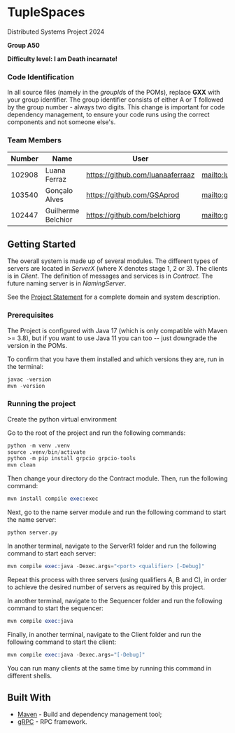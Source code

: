 # TupleSpaces

Distributed Systems Project 2024

**Group A50**

**Difficulty level: I am Death incarnate!**


### Code Identification

In all source files (namely in the *groupId*s of the POMs), replace __GXX__ with your group identifier. The group
identifier consists of either A or T followed by the group number - always two digits. This change is important for 
code dependency management, to ensure your code runs using the correct components and not someone else's.

### Team Members

| Number | Name               | User                               | Email                                                |
|--------|--------------------|------------------------------------|------------------------------------------------------|
| 102908 | Luana Ferraz       | <https://github.com/luanaaferraaz> | <mailto:luana.ferraz@tecnico.ulisboa.pt>             |
| 103540 | Gonçalo Alves      | <https://github.com/GSAprod>       | <mailto:goncalo.santana.alves@tecnico.ulisboa.pt>    |
| 102447 | Guilherme Belchior | <https://github.com/belchiorg>     | <mailto:guilherme.belchior.souza@tecnico.ulisboa.pt> |

## Getting Started

The overall system is made up of several modules. The different types of servers are located in _ServerX_ (where X denotes stage 1, 2 or 3). 
The clients is in _Client_.
The definition of messages and services is in _Contract_. The future naming server
is in _NamingServer_.

See the [Project Statement](https://github.com/tecnico-distsys/TupleSpaces) for a complete domain and system description.

### Prerequisites

The Project is configured with Java 17 (which is only compatible with Maven >= 3.8), but if you want to use Java 11 you
can too -- just downgrade the version in the POMs.

To confirm that you have them installed and which versions they are, run in the terminal:

```s
javac -version
mvn -version
```

### Running the project

 Create the python virtual environment

Go to the root of the project and run the following commands:
```s
python -m venv .venv
source .venv/bin/activate
python -m pip install grpcio grpcio-tools
mvn clean
```

Then change your directory do the Contract module. Then, run the following command:
```s
mvn install compile exec:exec
```

Next, go to the name server module and run the following command to start the name server:
```s
python server.py
```

In another terminal, navigate to the ServerR1 folder and run the following command to start each server:
```s
mvn compile exec:java -Dexec.args="<port> <qualifier> [-Debug]"
```
Repeat this process with three servers (using qualifiers A, B and C), in order to achieve the desired number of
servers as required by this project.

In another terminal, navigate to the Sequencer folder and run the following command to start the sequencer:
```s
mvn compile exec:java
```

Finally, in another terminal, navigate to the Client folder and run the following command to start the client:
```s
mvn compile exec:java -Dexec.args="[-Debug]"
```
You can run many clients at the same time by running this command in different shells.

## Built With

* [Maven](https://maven.apache.org/) - Build and dependency management tool;
* [gRPC](https://grpc.io/) - RPC framework.
